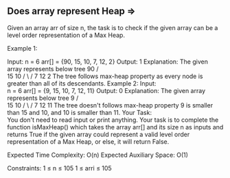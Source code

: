 Does array represent Heap  =>
-------------------------


Given an array arr of size n, the task is to check if the given array can be a level order representation of a Max Heap.

Example 1:

Input:
n = 6
arr[] = {90, 15, 10, 7, 12, 2}
Output: 
1
Explanation: 
The given array represents below tree
       90
     /    \
   15      10
  /  \     /
7    12  2
The tree follows max-heap property as every
node is greater than all of its descendants.
Example 2:
Input:  
n = 6
arr[] = {9, 15, 10, 7, 12, 11}
Output:
0
Explanation:
The given array represents below tree
       9
     /    \
   15      10
  /  \     /
7    12  11
The tree doesn't follows max-heap property 9 is
smaller than 15 and 10, and 10 is smaller than 11. 
Your Task:  
You don't need to read input or print anything. Your task is to complete the function isMaxHeap() which takes the array arr[] and its size n as inputs and returns True if the given array could represent a valid level order representation of a Max Heap, or else, it will return False.

Expected Time Complexity: O(n)
Expected Auxiliary Space: O(1)

Constraints:
1 ≤ n ≤ 105
1 ≤ arri ≤ 105

